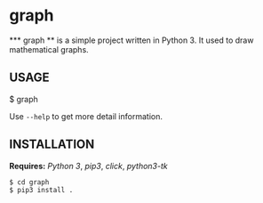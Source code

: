 # graph
*** graph ** is a simple project written in Python 3.
It used to draw mathematical graphs.

## USAGE

$ graph

Use `--help` to get more detail information.

## INSTALLATION
**Requires:** *Python 3*, *pip3*, *click*, *python3-tk*

```
$ cd graph
$ pip3 install .
```
